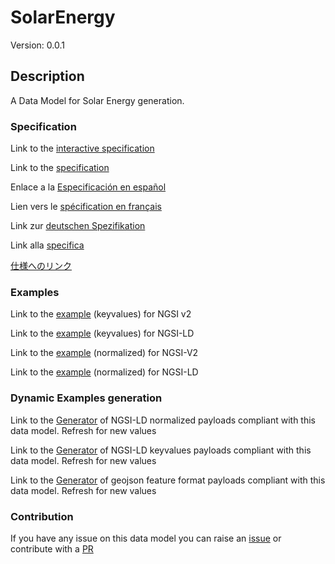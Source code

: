 # SolarEnergy
Version: 0.0.1

## Description 

A Data Model for Solar Energy generation.
### Specification

Link to the [interactive specification](https://swagger.lab.fiware.org/?url=https://smart-data-models.github.io/dataModel.Energy/SolarEnergy/swagger.yaml)

Link to the [specification](https://github.com/smart-data-models/dataModel.Energy/blob/master/SolarEnergy/doc/spec.md)

Enlace a la [Especificación en español](https://github.com/smart-data-models/dataModel.Energy/blob/master/SolarEnergy/doc/spec_ES.md)

Lien vers le [spécification en français](https://github.com/smart-data-models/dataModel.Energy/blob/master/SolarEnergy/doc/spec_FR.md)

Link zur [deutschen Spezifikation](https://github.com/smart-data-models/dataModel.Energy/blob/master/SolarEnergy/doc/spec_DE.md)

Link alla [specifica](https://github.com/smart-data-models/dataModel.Energy/blob/master/SolarEnergy/doc/spec_IT.md)

[仕様へのリンク](https://github.com/smart-data-models/dataModel.Energy/blob/master/SolarEnergy/doc/spec_JA.md)
### Examples

Link to the [example](https://smart-data-models.github.io/dataModel.Energy/SolarEnergy/examples/example.json) (keyvalues) for NGSI v2

Link to the [example](https://smart-data-models.github.io/dataModel.Energy/SolarEnergy/examples/example.jsonld) (keyvalues) for NGSI-LD

Link to the [example](https://smart-data-models.github.io/dataModel.Energy/SolarEnergy/examples/example-normalized.json) (normalized) for NGSI-V2

Link to the [example](https://smart-data-models.github.io/dataModel.Energy/SolarEnergy/examples/example-normalized.jsonld) (normalized) for NGSI-LD
### Dynamic Examples generation

Link to the [Generator](https://smartdatamodels.org/extra/ngsi-ld_generator.php?schemaUrl=https://raw.githubusercontent.com/smart-data-models/dataModel.Energy/master/SolarEnergy/schema.json&email=info@smartdatamodels.org) of NGSI-LD normalized payloads compliant with this data model. Refresh for new values

Link to the [Generator](https://smartdatamodels.org/extra/ngsi-ld_generator_keyvalues.php?schemaUrl=https://raw.githubusercontent.com/smart-data-models/dataModel.Energy/master/SolarEnergy/schema.json&email=info@smartdatamodels.org) of NGSI-LD keyvalues payloads compliant with this data model. Refresh for new values

Link to the [Generator](https://smartdatamodels.org/extra/geojson_features_generator.php?schemaUrl=https://raw.githubusercontent.com/smart-data-models/dataModel.Energy/master/SolarEnergy/schema.json&email=info@smartdatamodels.org) of geojson feature format payloads compliant with this data model. Refresh for new values
### Contribution

 If you have any issue on this data model you can raise an [issue](https://github.com/smart-data-models/dataModel.Energy/issues)  or contribute with a [PR](https://github.com/smart-data-models/dataModel.Energy/pulls)